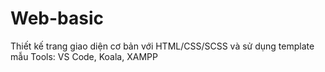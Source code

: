 # Web-basic
Thiết kế trang giao diện cơ bản với HTML/CSS/SCSS và sử dụng
template mẫu
Tools: VS Code, Koala, XAMPP
